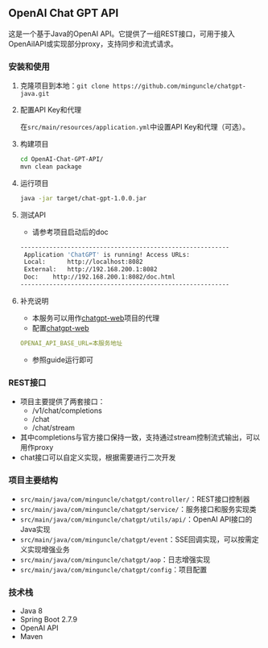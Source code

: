 ## OpenAI Chat GPT API

这是一个基于Java的OpenAI API。它提供了一组REST接口，可用于接入OpenAiIAPI或实现部分proxy，支持同步和流式请求。

### 安装和使用

1. 克隆项目到本地：`git clone https://github.com/minguncle/chatgpt-java.git`

2. 配置API Key和代理

   在`src/main/resources/application.yml`中设置API Key和代理（可选）。

3. 构建项目

   ```bash
   cd OpenAI-Chat-GPT-API/
   mvn clean package
   ```

4. 运行项目

   ```bash
   java -jar target/chat-gpt-1.0.0.jar
   ```

5. 测试API

   - 请参考项目启动后的doc
   
   ~~~bash
   ----------------------------------------------------------
   	Application 'ChatGPT' is running! Access URLs:
   	Local: 		http://localhost:8082
   	External: 	http://192.168.200.1:8082
   	Doc: 	http://192.168.200.1:8082/doc.html
   ----------------------------------------------------------
   ~~~

6. 补充说明

   - 本服务可以用作[chatgpt-web](https://github.com/Chanzhaoyu/chatgpt-web)项目的代理
   - 配置[chatgpt-web](https://github.com/Chanzhaoyu/chatgpt-web)

   ~~~yaml
   OPENAI_API_BASE_URL=本服务地址
   ~~~

   - 参照guide运行即可

### REST接口

- 项目主要提供了两套接口：
  - /v1/chat/completions
  - /chat
  - /chat/stream
- 其中completions与官方接口保持一致，支持通过stream控制流式输出，可以用作proxy
- chat接口可以自定义实现，根据需要进行二次开发

### 项目主要结构

- `src/main/java/com/minguncle/chatgpt/controller/`：REST接口控制器
- `src/main/java/com/minguncle/chatgpt/service/`：服务接口和服务实现类
- `src/main/java/com/minguncle/chatgpt/utils/api/`：OpenAI API接口的Java实现
- `src/main/java/com/minguncle/chatgpt/event`：SSE回调实现，可以按需定义实现增强业务
- `src/main/java/com/minguncle/chatgpt/aop`：日志增强实现
- `src/main/java/com/minguncle/chatgpt/config`：项目配置

### 技术栈

- Java 8
- Spring Boot 2.7.9
- OpenAI API
- Maven

